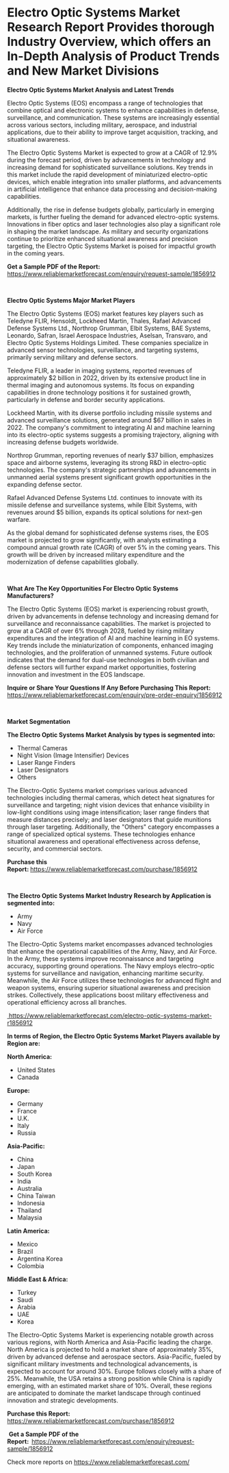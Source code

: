 <p><h1>Electro Optic Systems Market Research Report Provides thorough Industry Overview, which offers an In-Depth Analysis of Product Trends and New Market Divisions</h1></p><p><strong>Electro Optic Systems Market Analysis and Latest Trends</strong></p>
<p><p>Electro Optic Systems (EOS) encompass a range of technologies that combine optical and electronic systems to enhance capabilities in defense, surveillance, and communication. These systems are increasingly essential across various sectors, including military, aerospace, and industrial applications, due to their ability to improve target acquisition, tracking, and situational awareness. </p><p>The Electro Optic Systems Market is expected to grow at a CAGR of 12.9% during the forecast period, driven by advancements in technology and increasing demand for sophisticated surveillance solutions. Key trends in this market include the rapid development of miniaturized electro-optic devices, which enable integration into smaller platforms, and advancements in artificial intelligence that enhance data processing and decision-making capabilities. </p><p>Additionally, the rise in defense budgets globally, particularly in emerging markets, is further fueling the demand for advanced electro-optic systems. Innovations in fiber optics and laser technologies also play a significant role in shaping the market landscape. As military and security organizations continue to prioritize enhanced situational awareness and precision targeting, the Electro Optic Systems Market is poised for impactful growth in the coming years.</p></p>
<p><strong>Get a Sample PDF of the Report:&nbsp;</strong> <a href="https://www.reliablemarketforecast.com/enquiry/request-sample/1856912?utm_campaign=3171&utm_medium=2&utm_source=Github&utm_content=ia&utm_term=10042025&utm_id=electro-optic-systems">https://www.reliablemarketforecast.com/enquiry/request-sample/1856912</a></p>
<p>&nbsp;</p>
<p><strong>Electro Optic Systems Major Market Players</strong></p>
<p><p>The Electro Optic Systems (EOS) market features key players such as Teledyne FLIR, Hensoldt, Lockheed Martin, Thales, Rafael Advanced Defense Systems Ltd., Northrop Grumman, Elbit Systems, BAE Systems, Leonardo, Safran, Israel Aerospace Industries, Aselsan, Transvaro, and Electro Optic Systems Holdings Limited. These companies specialize in advanced sensor technologies, surveillance, and targeting systems, primarily serving military and defense sectors.</p><p>Teledyne FLIR, a leader in imaging systems, reported revenues of approximately $2 billion in 2022, driven by its extensive product line in thermal imaging and autonomous systems. Its focus on expanding capabilities in drone technology positions it for sustained growth, particularly in defense and border security applications.</p><p>Lockheed Martin, with its diverse portfolio including missile systems and advanced surveillance solutions, generated around $67 billion in sales in 2022. The company's commitment to integrating AI and machine learning into its electro-optic systems suggests a promising trajectory, aligning with increasing defense budgets worldwide.</p><p>Northrop Grumman, reporting revenues of nearly $37 billion, emphasizes space and airborne systems, leveraging its strong R&D in electro-optic technologies. The company's strategic partnerships and advancements in unmanned aerial systems present significant growth opportunities in the expanding defense sector.</p><p>Rafael Advanced Defense Systems Ltd. continues to innovate with its missile defense and surveillance systems, while Elbit Systems, with revenues around $5 billion, expands its optical solutions for next-gen warfare.</p><p>As the global demand for sophisticated defense systems rises, the EOS market is projected to grow significantly, with analysts estimating a compound annual growth rate (CAGR) of over 5% in the coming years. This growth will be driven by increased military expenditure and the modernization of defense capabilities globally.</p></p>
<p>&nbsp;</p>
<p><strong>What Are The Key Opportunities For Electro Optic Systems Manufacturers?</strong></p>
<p><p>The Electro Optic Systems (EOS) market is experiencing robust growth, driven by advancements in defense technology and increasing demand for surveillance and reconnaissance capabilities. The market is projected to grow at a CAGR of over 6% through 2028, fueled by rising military expenditures and the integration of AI and machine learning in EO systems. Key trends include the miniaturization of components, enhanced imaging technologies, and the proliferation of unmanned systems. Future outlook indicates that the demand for dual-use technologies in both civilian and defense sectors will further expand market opportunities, fostering innovation and investment in the EOS landscape.</p></p>
<p><strong>Inquire or Share Your Questions If Any Before Purchasing This Report:</strong> <a href="https://www.reliablemarketforecast.com/enquiry/pre-order-enquiry/1856912?utm_campaign=3171&utm_medium=2&utm_source=Github&utm_content=ia&utm_term=10042025&utm_id=electro-optic-systems">https://www.reliablemarketforecast.com/enquiry/pre-order-enquiry/1856912</a></p>
<p>&nbsp;</p>
<p><strong>Market Segmentation</strong></p>
<p><strong>The Electro Optic Systems Market Analysis by types is segmented into:</strong></p>
<p><ul><li>Thermal Cameras</li><li>Night Vision (Image Intensifier) Devices</li><li>Laser Range Finders</li><li>Laser Designators</li><li>Others</li></ul></p>
<p><p>The Electro-Optic Systems market comprises various advanced technologies including thermal cameras, which detect heat signatures for surveillance and targeting; night vision devices that enhance visibility in low-light conditions using image intensification; laser range finders that measure distances precisely; and laser designators that guide munitions through laser targeting. Additionally, the "Others" category encompasses a range of specialized optical systems. These technologies enhance situational awareness and operational effectiveness across defense, security, and commercial sectors.</p></p>
<p><strong>Purchase this Report:&nbsp;</strong><a href="https://www.reliablemarketforecast.com/purchase/1856912?utm_campaign=3171&utm_medium=2&utm_source=Github&utm_content=ia&utm_term=10042025&utm_id=electro-optic-systems">https://www.reliablemarketforecast.com/purchase/1856912</a></p>
<p>&nbsp;</p>
<p><strong>The Electro Optic Systems Market Industry Research by Application is segmented into:</strong></p>
<p><ul><li>Army</li><li>Navy</li><li>Air Force</li></ul></p>
<p><p>The Electro-Optic Systems market encompasses advanced technologies that enhance the operational capabilities of the Army, Navy, and Air Force. In the Army, these systems improve reconnaissance and targeting accuracy, supporting ground operations. The Navy employs electro-optic systems for surveillance and navigation, enhancing maritime security. Meanwhile, the Air Force utilizes these technologies for advanced flight and weapon systems, ensuring superior situational awareness and precision strikes. Collectively, these applications boost military effectiveness and operational efficiency across all branches.</p></p>
<p><a href="https://www.reliablemarketforecast.com/electro-optic-systems-market-r1856912?utm_campaign=3171&utm_medium=2&utm_source=Github&utm_content=ia&utm_term=10042025&utm_id=electro-optic-systems">&nbsp;https://www.reliablemarketforecast.com/electro-optic-systems-market-r1856912</a></p>
<p><strong>In terms of Region, the Electro Optic Systems Market Players available by Region are:</strong></p>
<p>
    <p> <strong> North America: </strong>
        <ul>
            <li>United States</li>
            <li>Canada</li>
        </ul>
        </p> 
    <p> <strong> Europe: </strong>
        <ul>
            <li>Germany</li>
            <li>France</li>
            <li>U.K.</li>
            <li>Italy</li>
            <li>Russia</li>
        </ul>
        </p> 
    <p> <strong> Asia-Pacific: </strong>
        <ul>
            <li>China</li>
            <li>Japan</li>
            <li>South Korea</li>
            <li>India</li>
            <li>Australia</li>
            <li>China Taiwan</li>
            <li>Indonesia</li>
            <li>Thailand</li>
            <li>Malaysia</li>
        </ul>
        </p> 
    <p> <strong> Latin America: </strong>
        <ul>
            <li>Mexico</li>
            <li>Brazil</li>
            <li>Argentina Korea</li>
            <li>Colombia</li>
        </ul>
        </p> 
    <p> <strong> Middle East & Africa: </strong>
        <ul>
            <li>Turkey</li>
            <li>Saudi</li>
            <li>Arabia</li>
            <li>UAE</li>
            <li>Korea</li>
        </ul>
    </p>
    </p>
<p><p>The Electro-Optic Systems Market is experiencing notable growth across various regions, with North America and Asia-Pacific leading the charge. North America is projected to hold a market share of approximately 35%, driven by advanced defense and aerospace sectors. Asia-Pacific, fueled by significant military investments and technological advancements, is expected to account for around 30%. Europe follows closely with a share of 25%. Meanwhile, the USA retains a strong position while China is rapidly emerging, with an estimated market share of 10%. Overall, these regions are anticipated to dominate the market landscape through continued innovation and strategic developments.</p></p>
<p><strong>Purchase this Report: </strong><a href="https://www.reliablemarketforecast.com/purchase/1856912?utm_campaign=3171&utm_medium=2&utm_source=Github&utm_content=ia&utm_term=10042025&utm_id=electro-optic-systems">https://www.reliablemarketforecast.com/purchase/1856912</a></p>
<p>&nbsp;<strong>Get a Sample PDF of the Report:&nbsp;&nbsp;</strong><a href="https://www.reliablemarketforecast.com/enquiry/request-sample/1856912?utm_campaign=3171&utm_medium=2&utm_source=Github&utm_content=ia&utm_term=10042025&utm_id=electro-optic-systems">https://www.reliablemarketforecast.com/enquiry/request-sample/1856912</a></p>
<p><strong></strong></p>
<p>Check more reports on <a href="https://www.reliablemarketforecast.com/?utm_campaign=3171&utm_medium=2&utm_source=Github&utm_content=ia&utm_term=10042025&utm_id=electro-optic-systems">https://www.reliablemarketforecast.com/</a></p>
